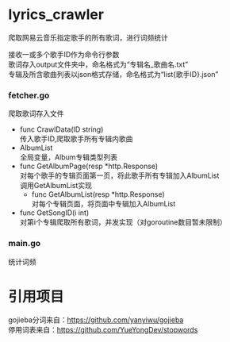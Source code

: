 # lyrics_crawler
爬取网易云音乐指定歌手的所有歌词，进行词频统计  

接收一或多个歌手ID作为命令行参数  
歌词存入output文件夹中，命名格式为“专辑名_歌曲名.txt”  
专辑及所含歌曲列表以json格式存储，命名格式为“list{歌手ID}.json”  


### fetcher.go
爬取歌词存入文件  
- func CrawlData(ID string)  
  传入歌手ID,爬取歌手所有专辑内歌曲  
- AlbumList  
  全局变量，Album专辑类型列表  
- func GetAlbumPage(resp *http.Response)  
  对每个歌手的专辑页面第一页，将此歌手所有专辑加入AlbumList  
  调用GetAlbumList实现  
   - func GetAlbumList(resp *http.Response)  
   对每个专辑页面，将页面中专辑加入AlbumList  
- func GetSongID(i int)  
  对第i个专辑爬取所有歌词，并发实现（对goroutine数目暂未限制）  
### main.go  
统计词频

# 引用项目  
gojieba分词来自：https://github.com/yanyiwu/gojieba  
停用词表来自：https://github.com/YueYongDev/stopwords

